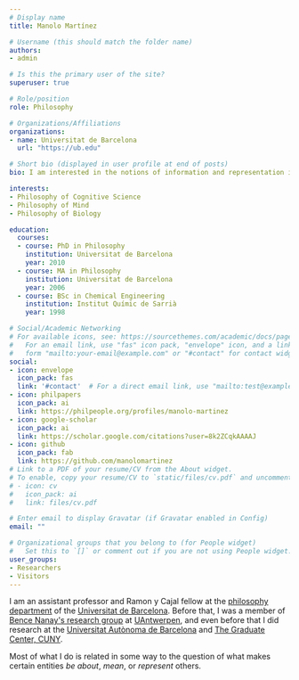 ```yaml
---
# Display name
title: Manolo Martínez

# Username (this should match the folder name)
authors:
- admin

# Is this the primary user of the site?
superuser: true

# Role/position
role: Philosophy

# Organizations/Affiliations
organizations:
- name: Universitat de Barcelona
  url: "https://ub.edu"

# Short bio (displayed in user profile at end of posts)
bio: I am interested in the notions of information and representation in cognitive science and biology.

interests:
- Philosophy of Cognitive Science
- Philosophy of Mind
- Philosophy of Biology

education:
  courses:
  - course: PhD in Philosophy
    institution: Universitat de Barcelona
    year: 2010
  - course: MA in Philosophy
    institution: Universitat de Barcelona
    year: 2006
  - course: BSc in Chemical Engineering
    institution: Institut Químic de Sarrià
    year: 1998

# Social/Academic Networking
# For available icons, see: https://sourcethemes.com/academic/docs/page-builder/#icons
#   For an email link, use "fas" icon pack, "envelope" icon, and a link in the
#   form "mailto:your-email@example.com" or "#contact" for contact widget.
social:
- icon: envelope
  icon_pack: fas
  link: '#contact'  # For a direct email link, use "mailto:test@example.org".
- icon: philpapers
  icon_pack: ai
  link: https://philpeople.org/profiles/manolo-martinez
- icon: google-scholar
  icon_pack: ai
  link: https://scholar.google.com/citations?user=8k2ZCqkAAAAJ
- icon: github
  icon_pack: fab
  link: https://github.com/manolomartinez
# Link to a PDF of your resume/CV from the About widget.
# To enable, copy your resume/CV to `static/files/cv.pdf` and uncomment the lines below.
# - icon: cv
#   icon_pack: ai
#   link: files/cv.pdf

# Enter email to display Gravatar (if Gravatar enabled in Config)
email: ""

# Organizational groups that you belong to (for People widget)
#   Set this to `[]` or comment out if you are not using People widget.
user_groups:
- Researchers
- Visitors
---
```

I am an assistant professor and Ramon y Cajal fellow at the [philosophy
department](https://www.ub.edu/portal/web/dp-filosofia/) of the [Universitat de
Barcelona](http://www.ub.edu/web/ub/en/index.html?). Before that, I was a
member of [Bence Nanay's research
group](http://uahost.uantwerpen.be/bence.nanay/paw.htm) at
[UAntwerpen](https://www.uantwerpen.be/en/), and even before that I did
research at the [Universitat Autònoma de
Barcelona](https://www.uantwerpen.be/en/) and [The Graduate Center,
CUNY](http://www.gc.cuny.edu/Page-Elements/Academics-Research-Centers-Initiatives/Doctoral-Programs/Philosophy/Philosophy).

Most of what I do is related in some way to the question of what makes
certain entities *be about*, *mean*, or *represent* others.
